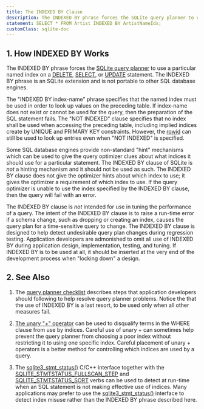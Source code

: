 ```yaml
---
title: The INDEXED BY Clause
description: The INDEXED BY phrase forces the SQLite query planner to use a particular named index on a DELETE, SELECT, or UPDATE statement.
statement: SELECT * FROM Artist INDEXED BY ArtistNameIdx;
customClass: sqlite-doc
---
```


## 1. How INDEXED BY Works

The INDEXED BY phrase forces the
<a href="https://www.sqlite.org/optoverview.html" target="_blank">SQLite
query planner</a> to use a particular named index on a
[DELETE](lang_delete), [SELECT](lang_select), or [UPDATE](lang_update)
statement. The INDEXED BY phrase is an SQLite extension and is not
portable to other SQL database engines.

<!-- do-not-touch-svg-import: 'indexedby.svg' -->

The "INDEXED BY <span class="yyterm">index-name</span>" phrase specifies
that the named index must be used in order to look up values on the
preceding table. If <span class="yyterm">index-name</span> does not
exist or cannot be used for the query, then the preparation of the SQL
statement fails. The "NOT INDEXED" clause specifies that no index shall
be used when accessing the preceding table, including implied indices
create by UNIQUE and PRIMARY KEY constraints. However, the
[rowid](lang_createtable#rowid) can still be used to look up entries
even when "NOT INDEXED" is specified.

Some SQL database engines provide non-standard "hint" mechanisms which
can be used to give the query optimizer clues about what indices it
should use for a particular statement. The INDEXED BY clause of SQLite
is *not* a hinting mechanism and it should not be used as such. The
INDEXED BY clause does not give the optimizer hints about which index to
use; it gives the optimizer a requirement of which index to use. If the
query optimizer is unable to use the index specified by the INDEXED BY
clause, then the query will fail with an error.

The INDEXED BY clause is *not* intended for use in tuning the
performance of a query. The intent of the INDEXED BY clause is to raise
a run-time error if a schema change, such as dropping or creating an
index, causes the query plan for a time-sensitive query to change. The
INDEXED BY clause is designed to help detect undesirable query plan
changes during regression testing. Application developers are admonished
to omit all use of INDEXED BY during application design, implementation,
testing, and tuning. If INDEXED BY is to be used at all, it should be
inserted at the very end of the development process when "locking down"
a design.

## 2. See Also

1.  The <a href="https://www.sqlite.org/queryplanner-ng.html#howtofix"
    target="_blank">query planner checklist</a> describes steps that
    application developers should following to help resolve query
    planner problems. Notice the that the use of INDEXED BY is a last
    resort, to be used only when all other measures fail.

2.  <a href="https://www.sqlite.org/optoverview.html#uplus"
    target="_blank">The unary "+" operator</a> can be used to disqualify
    terms in the WHERE clause from use by indices. Careful use of
    unary + can sometimes help prevent the query planner from choosing a
    poor index without restricting it to using one specific index.
    Careful placement of unary + operators is a better method for
    controlling which indices are used by a query.

3.  The <a href="https://www.sqlite.org/c3ref/stmt_status.html"
    target="_blank">sqlite3_stmt_status()</a> C/C++ interface together
    with the <a
    href="https://www.sqlite.org/c3ref/c_stmtstatus_counter.html#sqlitestmtstatusfullscanstep"
    target="_blank">SQLITE_STMTSTATUS_FULLSCAN_STEP</a> and <a
    href="https://www.sqlite.org/c3ref/c_stmtstatus_counter.html#sqlitestmtstatussort"
    target="_blank">SQLITE_STMTSTATUS_SORT</a> verbs can be used to
    detect at run-time when an SQL statement is not making effective use
    of indices. Many applications may prefer to use the
    <a href="https://www.sqlite.org/c3ref/stmt_status.html"
    target="_blank">sqlite3_stmt_status()</a> interface to detect index
    misuse rather than the INDEXED BY phrase described here.

